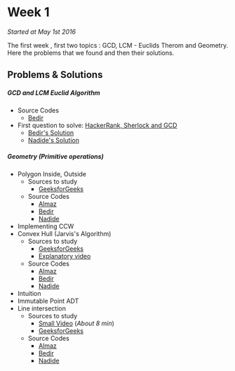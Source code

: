 # Week 1
<em>Started at May 1st 2016</em>

The first week , first two topics : GCD, LCM - Euclids Therom and Geometry. Here the problems that we found and then their solutions.

## Problems & Solutions
##### GCD and LCM Euclid Algorithm
  - Source Codes
    - [Bedir](https://github.com/BedirT/AlgorithmsL/blob/master/Algorithms/GCD%20and%20LCM%20Euclid%20Algorithm.cpp)
  - First question to solve: [HackerRank, Sherlock and GCD](https://www.hackerrank.com/challenges/sherlock-and-gcd?h_r=internal-search)
    - [Bedir's Solution]()
    - [Nadide's Solution](https://github.com/nadide/ACM-ICPC/blob/master/problems/hackerrank/sherlockAndGCD.c)

##### Geometry (_Primitive operations_)
- Polygon Inside, Outside
    - Sources to study
      - [GeeksforGeeks](http://www.geeksforgeeks.org/how-to-check-if-a-given-point-lies-inside-a-polygon/)  
    - Source Codes
      - [Almaz]()
      - [Bedir](https://github.com/BedirT/AlgorithmsL/blob/master/Algorithms/Geometry/geo_polygonInsideOrOutside.cpp)
      - [Nadide](https://github.com/nadide/ACM-ICPC/blob/master/codes/geo_polygonInside.cpp)
- Implementing CCW
- Convex Hull (Jarvis's Algorithm)
    - Sources to study
      - [GeeksforGeeks](http://www.geeksforgeeks.org/convex-hull-set-1-jarviss-algorithm-or-wrapping/) 
      - [Explanatory video](https://www.youtube.com/watch?v=wkEZ2gWfSIc)
    - Source Codes
      - [Almaz]()
      - [Bedir](https://github.com/BedirT/AlgorithmsL/blob/master/Algorithms/Geometry/geo_convexHull.cpp)
      - [Nadide]() 
- Intuition
- Immutable Point ADT
- Line intersection
  - Sources to study
    - [Small Video](https://www.youtube.com/watch?v=R08OY6yDNy0) (_About 8 min_)  
    - [GeeksforGeeks](http://www.geeksforgeeks.org/check-if-two-given-line-segments-intersect/)
  - Source Codes
    - [Almaz]()
    - [Bedir](https://github.com/BedirT/AlgorithmsL/blob/master/Algorithms/Geometry/geo_lineIntersection.cpp)
    - [Nadide](https://github.com/nadide/ACM-ICPC/blob/master/codes/geo_lineIntersect.cpp)
  
